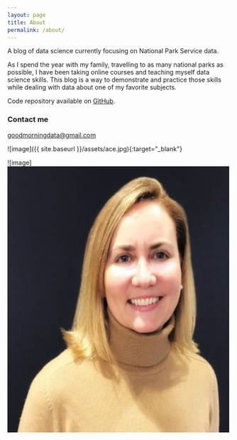 ```yaml
---
layout: page
title: About
permalink: /about/
---
```


A blog of data science currently focusing on National Park Service data.

As I spend the year with my family, travelling to as many national parks as possible, I have been taking online courses and teaching myself data science skills. This blog is a way to demonstrate and practice those skills while dealing with data about one of my favorite subjects.

Code repository available on [GitHub](https://github.com/goodmorningdata/nps).

### Contact me

[goodmorningdata@gmail.com](mailto:goodmorningdata@gmail.com)

![image]({{ site.baseurl }}/assets/ace.jpg){:target="_blank"}

![image]<img src="/assets/ace.jpg" alt="ace" style="width:500px;height:600px;"/>
